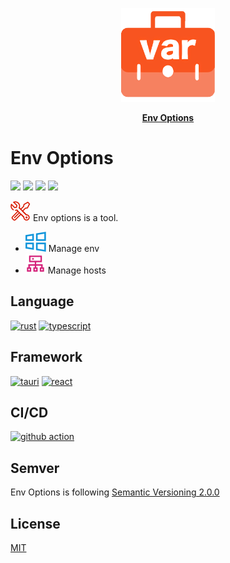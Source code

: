 <p align="center">
    <img width="150px" height="150px" src='resources/logo.png' alt="">
</p>

<p align="center">
    <a href="https://github.com/Zhiqiang-Wu/EnvOptions2" style="font-weight: bold">Env Options</a>
</p>

# Env Options

![](https://img.shields.io/github/package-json/v/Zhiqiang-Wu/EnvOptions2) ![](https://img.shields.io/github/downloads/Zhiqiang-Wu/EnvOptions2/total) ![](https://img.shields.io/github/workflow/status/Zhiqiang-Wu/EnvOptions2/Publish) ![](https://img.shields.io/github/license/Zhiqiang-Wu/EnvOptions2)

![](resources/tools.svg) Env options is a tool.

-   ![](resources/env.svg) Manage env
-   ![](resources/hosts.svg) Manage hosts

## Language

[![rust](https://skillicons.dev/icons?i=rust)](https://www.rust-lang.org/) [![typescript](https://skillicons.dev/icons?i=typescript)](https://www.typescriptlang.org/)

## Framework

[![tauri](https://skillicons.dev/icons?i=tauri)](https://tauri.app/) [![react](https://skillicons.dev/icons?i=react)](https://www.reactjs.org/)

## CI/CD

[![github action](https://skillicons.dev/icons?i=github)](https://github.com/actions)

## Semver

Env Options is following [Semantic Versioning 2.0.0](https://semver.org/)

## License

[MIT](./LICENSE)
